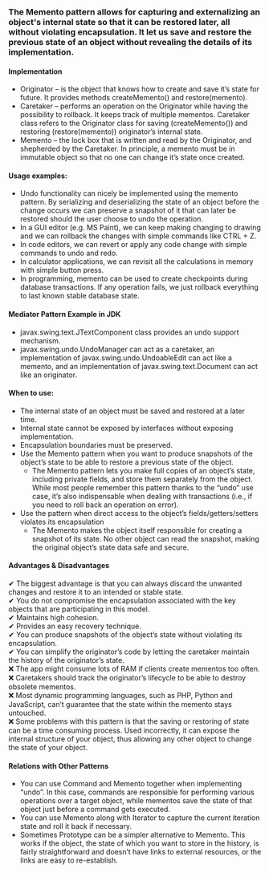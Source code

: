 ### The Memento pattern allows for capturing and externalizing an object's internal state so that it can be restored later, all without violating encapsulation. It let us save and restore the previous state of an object without revealing the details of its implementation.


#### Implementation
 * Originator – is the object that knows how to create and save it’s state for future. It provides methods createMemento() and restore(memento).
 * Caretaker – performs an operation on the Originator while having the possibility to rollback. It keeps track of multiple mementos. Caretaker class refers to the Originator class for saving (createMemento()) and restoring (restore(memento)) originator’s internal state.
 * Memento – the lock box that is written and read by the Originator, and shepherded by the Caretaker. In principle, a memento must be in immutable object so that no one can change it’s state once created.


#### Usage examples: 
 * Undo functionality can nicely be implemented using the memento pattern. By serializing and deserializing the state of an object before the change occurs we can preserve a snapshot of it that can later be restored should the user choose to undo the operation.
 * In a GUI editor (e.g. MS Paint), we can keep making changing to drawing and we can rollback the changes with simple commands like CTRL + Z.
 * In code editors, we can revert or apply any code change with simple commands to undo and redo.
 * In calculator applications, we can revisit all the calculations in memory with simple button press.
 * In programming, memento can be used to create checkpoints during database transactions. If any operation fails, we just rollback everything to last known stable database state.


#### Mediator Pattern Example in JDK
 * javax.swing.text.JTextComponent class provides an undo support mechanism.
 * javax.swing.undo.UndoManager can act as a caretaker, an implementation of javax.swing.undo.UndoableEdit can act like a memento, and an implementation of javax.swing.text.Document can act like an originator.


#### When to use:
 * The internal state of an object must be saved and restored at a later time.
 * Internal state cannot be exposed by interfaces without exposing implementation.
 * Encapsulation boundaries must be preserved.
 * Use the Memento pattern when you want to produce snapshots of the object’s state to be able to restore a previous state of the object.
	 * The Memento pattern lets you make full copies of an object’s state, including private fields, and store them separately from the object. While most people remember this pattern thanks to the “undo” use case, it’s also indispensable when dealing with transactions (i.e., if you need to roll back an operation on error).
  * Use the pattern when direct access to the object’s fields/getters/setters violates its encapsulation
	 * The Memento makes the object itself responsible for creating a snapshot of its state. No other object can read the snapshot, making the original object’s state data safe and secure.


#### Advantages & Disadvantages
 ✔ The biggest advantage is that you can always discard the unwanted changes and restore it to an intended or stable state. <br/>
 ✔ You do not compromise the encapsulation associated with the key objects that are participating in this model. <br/>
 ✔ Maintains high cohesion. <br/>
 ✔ Provides an easy recovery technique. <br/>
 ✔ You can produce snapshots of the object’s state without violating its encapsulation. <br/>
 ✔ You can simplify the originator’s code by letting the caretaker maintain the history of the originator’s state. <br/>
 ❌ The app might consume lots of RAM if clients create mementos too often. <br/>
 ❌ Caretakers should track the originator’s lifecycle to be able to destroy obsolete mementos. <br/>
 ❌ Most dynamic programming languages, such as PHP, Python and JavaScript, can’t guarantee that the state within the memento stays untouched. <br/>
 ❌ Some problems with this pattern is that the saving or restoring of state can be a time consuming process. Used incorrectly, it can expose the internal structure of your object, thus allowing any other object to change the state of your object. <br/>
 
 
#### Relations with Other Patterns
 * You can use Command and Memento together when implementing “undo”. In this case, commands are responsible for performing various operations over a target object, while mementos save the state of that object just before a command gets executed.
 * You can use Memento along with Iterator to capture the current iteration state and roll it back if necessary.
 * Sometimes Prototype can be a simpler alternative to Memento. This works if the object, the state of which you want to store in the history, is fairly straightforward and doesn’t have links to external resources, or the links are easy to re-establish.

